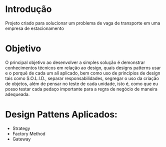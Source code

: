 # Introdução

Projeto criado para solucionar um problema de vaga de transporte em uma empresa de estacionamento

# Objetivo
O principal objetivo ao desenvolver a simples solução é demonstrar conhecimentos técnicos em relação ao design, quais designs patterns usar e o porquê de cada um alí aplicado, bem como uso de princípios de design tais como S.O.L.I.D., separar responsabilidades, segregar o uso da criação de objetos, além de pensar no teste de cada unidade, isto é, como que eu posso testar cada pedaço importante para a regra de negócio de maneira adequeada.

# Design Pattens Aplicados:

- Strategy
- Factory Method
- Gateway

